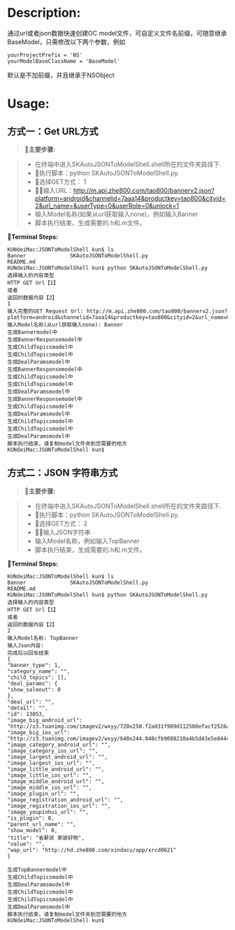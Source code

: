 Description:
===================

通过url或者json数据快速创建OC model文件，可自定义文件名前缀，可随意继承BaseModel，只需修改以下两个参数，例如
```
yourProjectPrefix = 'NS'       
yourModelBaseClassName = 'BaseModel'   
```

默认是不加前缀，并且继承于NSObject


Usage:
===================


方式一：Get URL方式
-------------

> **主要步骤:**

> - 在终端中进入SKAutoJSONToModelShell.shell所在的文件夹路径下.
> - 执行脚本：python SKAutoJSONToModelShell.py.
> - 选择GET方式： 1
> - 输入URL：http://m.api.zhe800.com/tao800/bannerv2.json?platform=android&channelid=7aaa14&productkey=tao800&cityid=2&url_name=&userType=0&userRole=0&unlock=1
> - 输入Model名称(如果从url获取输入none)，例如输入Banner
> - 脚本执行结束，生成需要的.h和.m文件。



**Terminal Steps:**

```
KUNdeiMac:JSONToModelShell kun$ ls
Banner				SKAutoJSONToModelShell.py
README.md
KUNdeiMac:JSONToModelShell kun$ python SKAutoJSONToModelShell.py 
选择输入的内容类型
HTTP GET Url【1】
或者
返回的数据内容【2】
1
输入完整的GET Request Url: http://m.api.zhe800.com/tao800/bannerv2.json?platform=android&channelid=7aaa14&productkey=tao800&cityid=2&url_name=&userType=0&userRole=0&unlock=1
输入Model名称(从url获取输入none): Banner
生成Bannermodel中
生成BannerResponsemodel中
生成ChildTopicsmodel中
生成ChildTopicsmodel中
生成DealParamsmodel中
生成BannerResponsemodel中
生成ChildTopicsmodel中
生成ChildTopicsmodel中
生成DealParamsmodel中
生成BannerResponsemodel中
生成ChildTopicsmodel中
生成DealParamsmodel中
生成ChildTopicsmodel中
生成ChildTopicsmodel中
生成DealParamsmodel中
脚本执行结束，请复制model文件夹到您需要的地方
KUNdeiMac:JSONToModelShell kun$ 

```


方式二：JSON 字符串方式
-------------

> **主要步骤:**

> - 在终端中进入SKAutoJSONToModelShell.shell所在的文件夹路径下.
> - 执行脚本：python SKAutoJSONToModelShell.py.
> - 选择GET方式： 2
> - 输入JSON字符串
> - 输入Model名称，例如输入TopBanner
> - 脚本执行结束，生成需要的.h和.m文件。



**Terminal Steps:**

```
KUNdeiMac:JSONToModelShell kun$ ls
Banner				SKAutoJSONToModelShell.py
README.md
KUNdeiMac:JSONToModelShell kun$ python SKAutoJSONToModelShell.py 
选择输入的内容类型
HTTP GET Url【1】
或者
返回的数据内容【2】
2
输入Model名称: TopBanner
输入Json内容: 
完成后以回车结束
{
"banner_type": 1,
"category_name": "",
"child_topics": [],
"deal_params": {
"show_saleout": 0
},
"deal_url": "",
"detail": "",
"id": 13053,
"image_big_android_url": "http://z3.tuanimg.com/imagev2/wxyy/720x250.f2a031f909d112580efacf2526a3b2a5.jpg",
"image_big_ios_url": "http://z3.tuanimg.com/imagev2/wxyy/640x244.048cfb9088210a4b5d43e5e8444a742f.jpg",
"image_category_android_url": "",
"image_category_ios_url": "",
"image_largest_android_url": "",
"image_largest_ios_url": "",
"image_little_android_url": "",
"image_little_ios_url": "",
"image_middle_android_url": "",
"image_middle_ios_url": "",
"image_plugin_url": "",
"image_registration_android_url": "",
"image_registration_ios_url": "",
"image_youpinhui_url": "",
"is_plugin": 0,
"parent_url_name": "",
"show_model": 0,
"title": "省薪说 家装好物",
"value": "",
"wap_url": "http://hd.zhe800.com/xindacu/app/xrcd0621"
}

生成TopBannermodel中
生成ChildTopicsmodel中
生成DealParamsmodel中
生成ChildTopicsmodel中
生成ChildTopicsmodel中
生成DealParamsmodel中
脚本执行结束，请复制model文件夹到您需要的地方
KUNdeiMac:JSONToModelShell kun$ 
```

